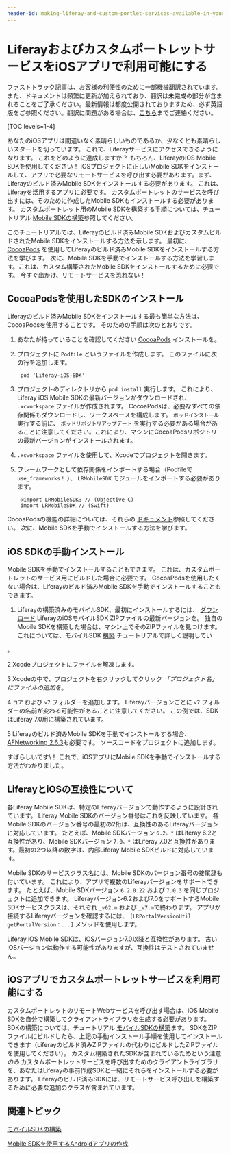 ```yaml
---
header-id: making-liferay-and-custom-portlet-services-available-in-your-ios-app
---
```


# LiferayおよびカスタムポートレットサービスをiOSアプリで利用可能にする

<p class="alert alert-info"><span class="wysiwyg-color-blue120">ファストトラック記事は、お客様の利便性のために一部機械翻訳されています。また、ドキュメントは頻繁に更新が加えられており、翻訳は未完成の部分が含まれることをご了承ください。最新情報は都度公開されておりますため、必ず英語版をご参照ください。翻訳に問題がある場合は、<a href="mailto:support-content-jp@liferay.com">こちら</a>までご連絡ください。</span></p>

[TOC levels=1-4]

あなたのiOSアプリは間違いなく素晴らしいものであるか、少なくとも素晴らしいスタートを切っています。 これで、Liferayサービスにアクセスできるようになります。 これをどのように達成しますか？ もちろん、LiferayのiOS Mobile SDKを使用してください！ iOSプロジェクトに正しいMobile SDKをインストールして、アプリで必要なリモートサービスを呼び出す必要があります。まず、Liferayのビルド済みMobile SDKをインストールする必要があります。 これは、Liferayを活用するアプリに必要です。 カスタムポートレットのサービスを呼び出すには、そのために作成したMobile SDKもインストールする必要があります。 カスタムポートレット用のMobile SDKを構築する手順については、チュートリアル [Mobile SDKの構築](/docs/7-1/tutorials/-/knowledge_base/t/building-mobile-sdks)参照してください。

このチュートリアルでは、Liferayのビルド済みMobile SDKおよびカスタムビルドされたMobile SDKをインストールする方法を示します。 最初に、 [CocoaPods](https://cocoapods.org/) を使用してLiferayのビルド済みMobile SDKをインストールする方法を学びます。 次に、Mobile SDKを手動でインストールする方法を学習します。これは、カスタム構築されたMobile SDKをインストールするために必要です。 今すぐ出かけ、リモートサービスを恐れない！

## CocoaPodsを使用したSDKのインストール

Liferayのビルド済みMobile SDKをインストールする最も簡単な方法は、CocoaPodsを使用することです。 そのための手順は次のとおりです。

1.  あなたが持っていることを確認してください [CocoaPods](https://cocoapods.org/) インストールを。

2.  プロジェクトに `Podfile` というファイルを作成します。 このファイルに次の行を追加します。

    ``` 
     pod 'Liferay-iOS-SDK'
    ```

3.  プロジェクトのディレクトリから `pod install` 実行します。 これにより、Liferay iOS Mobile SDKの最新バージョンがダウンロードされ、 `.xcworkspace` ファイルが作成されます。 CocoaPodsは、必要なすべての依存関係もダウンロードし、ワークスペースを構成します。 `ポッドインストール`実行する前に、 `ポッドリポジトリアップデート` を実行する必要がある場合があることに注意してください。これにより、マシンにCocoaPodsリポジトリの最新バージョンがインストールされます。

4.  `.xcworkspace` ファイルを使用して、Xcodeでプロジェクトを開きます。

5.  フレームワークとして依存関係をインポートする場合（Podfileで`use_frameworks！` ）、 `LRMobileSDK` モジュールをインポートする必要があります。

    ``` 
     @import LRMobileSDK; // (Objective-C)
     import LRMobileSDK // (Swift)
    ```

CocoaPodsの機能の詳細については、それらの [ドキュメント](http://guides.cocoapods.org/using/index.html)参照してください。 次に、Mobile SDKを手動でインストールする方法を学びます。

## iOS SDKの手動インストール

Mobile SDKを手動でインストールすることもできます。 これは、カスタムポートレットのサービス用にビルドした場合に必要です。 CocoaPodsを使用したくない場合は、Liferayのビルド済みMobile SDKを手動でインストールすることもできます。

1.  Liferayの構築済みのモバイルSDK、最初にインストールするには、 [ダウンロード](https://github.com/liferay/liferay-mobile-sdk/releases) LiferayのiOSモバイルSDK ZIPファイルの最新バージョンを。 独自のMobile SDKを構築した場合は、マシン上でそのZIPファイルを見つけます。 これについては、モバイルSDK [構築](/docs/7-1/tutorials/-/knowledge_base/t/building-mobile-sdks) チュートリアルで詳しく説明してい

 。</p></li> 
   
   2  Xcodeプロジェクトにファイルを解凍します。

3  Xcodeの中で、プロジェクトを右クリックしてクリック *「プロジェクト名」にファイルの追加を*。

4  `コア` および `v7` フォルダーを追加します。 Liferayバージョンごとに `v7` フォルダーの名前が変わる可能性があることに注意してください。 この例では、SDKはLiferay 7.0用に構築されています。

5  Liferayのビルド済みMobile SDKを手動でインストールする場合、 [AFNetworking 2.6.3](https://github.com/AFNetworking/AFNetworking/releases/tag/2.6.3)も必要です。 ソースコードをプロジェクトに追加します。</ol> 

すばらしいです\！ これで、iOSアプリにMobile SDKを手動でインストールする方法がわかりました。



## LiferayとiOSの互換性について

各Liferay Mobile SDKは、特定のLiferayバージョンで動作するように設計されています。 Liferay Mobile SDKのバージョン番号はこれを反映しています。 各Mobile SDKのバージョン番号の最初の2桁は、互換性のあるLiferayバージョンに対応しています。 たとえば、Mobile SDKバージョン `6.2。*` はLiferay 6.2と互換性があり、Mobile SDKバージョン `7.0。*` はLiferay 7.0と互換性があります。最初の2つ以降の数字は、内部Liferay Mobile SDKビルドに対応しています。

Mobile SDKのサービスクラス名には、Mobile SDKのバージョン番号の接尾辞も付いています。 これにより、アプリで複数のLiferayバージョンをサポートできます。 たとえば、Mobile SDKバージョン `6.2.0.22` および `7.0.3` を同じプロジェクトに追加できます。 Liferayバージョン6.2および7.0をサポートするMobile SDKサービスクラスは、それぞれ `_v62.m` および `_v7.m`で終わります。 アプリが接続するLiferayバージョンを確認するには、 `[LRPortalVersionUtil getPortalVersion：...]` メソッドを使用します。

Liferay iOS Mobile SDKは、iOSバージョン7.0以降と互換性があります。 古いiOSバージョンは動作する可能性がありますが、互換性はテストされていません。



## iOSアプリでカスタムポートレットサービスを利用可能にする

カスタムポートレットのリモートWebサービスを呼び出す場合は、iOS Mobile SDKを自分で構築してクライアントライブラリを生成する必要があります。 SDKの構築については、チュートリアル [モバイルSDKの構築](/docs/7-1/tutorials/-/knowledge_base/t/building-mobile-sdks)ます。 SDKをZIPファイルにビルドしたら、上記の手動インストール手順を使用してインストールできます（Liferayのビルド済みZIPファイルの代わりにビルドしたZIPファイルを使用してください）。 カスタム構築されたSDKが含まれているためという注意 *のみ* カスタムポートレットサービスを呼び出すためのクライアントライブラリを、あなたはLiferayの事前作成SDKと一緒にそれらをインストールする必要があります。 Liferayのビルド済みSDKには、リモートサービス呼び出しを構築するために必要な追加のクラスが含まれています。



## 関連トピック

[モバイルSDKの構築](/docs/7-1/tutorials/-/knowledge_base/t/building-mobile-sdks)

[Mobile SDKを使用するAndroidアプリの作成](/docs/7-1/tutorials/-/knowledge_base/t/creating-android-apps-that-use-the-mobile-sdk)
